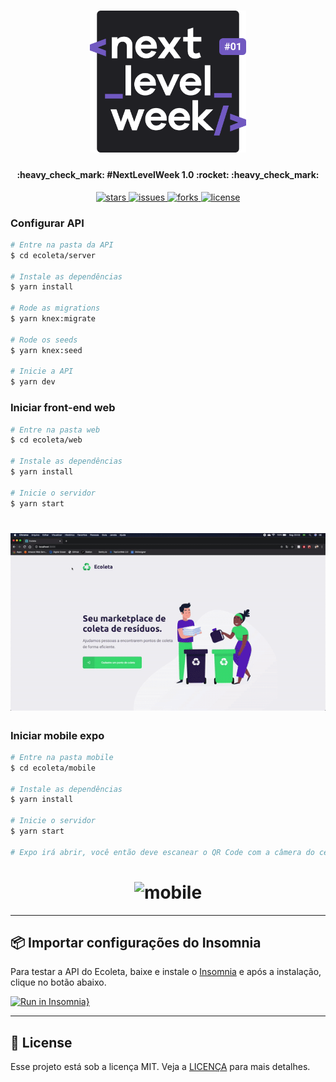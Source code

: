 <h1 align="center">
    <img alt="NLW1" title="#NLW1" src=".github/assets/logo.svg" width="250px" />
</h1>

<h4 align="center"> 
	:heavy_check_mark: #NextLevelWeek 1.0 :rocket: :heavy_check_mark:
</h4>

<p align="center">

  <a href="https://github.com/fnoquiq/Ecoleta/stargazers">
    <img alt="stars" src="https://img.shields.io/github/stars/fnoquiq/Ecoleta">
  </a>

  <a href="https://github.com/fnoquiq/Ecoleta/issues">
    <img alt="issues" src="https://img.shields.io/github/issues/fnoquiq/Ecoleta">
  </a>

  <a href="https://github.com/fnoquiq/Ecoleta/pulls">
    <img alt="forks" src="https://img.shields.io/github/forks/fnoquiq/Ecoleta">
  </a>

  <a href="https://github.com/fnoquiq/Ecoleta/blob/master/LICENSE">
    <img alt="license" src="https://img.shields.io/github/license/fnoquiq/Ecoleta">
  </a>

</p>

### Configurar API

```bash
# Entre na pasta da API
$ cd ecoleta/server

# Instale as dependências
$ yarn install

# Rode as migrations
$ yarn knex:migrate

# Rode os seeds
$ yarn knex:seed

# Inicie a API
$ yarn dev

```

### Iniciar front-end web

```bash
# Entre na pasta web
$ cd ecoleta/web

# Instale as dependências
$ yarn install

# Inicie o servidor
$ yarn start

```

<h1 align="center">
    <img alt="web" title="web" src=".github/assets/web.gif" />
</h1>

### Iniciar mobile expo

```bash
# Entre na pasta mobile
$ cd ecoleta/mobile

# Instale as dependências
$ yarn install

# Inicie o servidor
$ yarn start

# Expo irá abrir, você então deve escanear o QR Code com a câmera do celular.

```

<h1 align="center">
    <img alt="mobile" title="mobile" src=".github/assets/mobile.gif" />
</h1>

---

## :package: Importar configurações do Insomnia

Para testar a API do Ecoleta, baixe e instale o [Insomnia](https://insomnia.rest/download/) e após a instalação, clique no botão abaixo.

[![Run in Insomnia}](https://insomnia.rest/images/run.svg)](https://insomnia.rest/run/?label=Ecoleta&uri=https%3A%2F%2Fgithub.com%2Ffnoquiq%2FEcoleta%2Fblob%2Fmaster%2F.github%2Finsomnia%2Finsomnia.json)

---

## :memo: License

Esse projeto está sob a licença MIT. Veja a [LICENÇA](https://github.com/fnoquiq/Ecoleta/blob/master/LICENSE) para mais detalhes.
